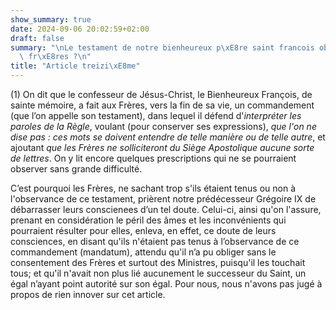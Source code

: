 ```yaml
---
show_summary: true
date: 2024-09-06 20:02:59+02:00
draft: false
summary: "\nLe testament de notre bienheureux p\xE8re saint francois oblige-t-il les\
  \ fr\xE8res ?\n"
title: "Article treizi\xE8me"
---
```





(1) On dit que le confesseur de Jésus-Christ, le Bienheureux François, de sainte mémoire, a fait aux Frères, vers la fin de sa vie, un commandement (que l’on appelle son testament), dans lequel il défend d'*interpréter les paroles de la Règle*, voulant (pour conserver ses expressions), *que l'on ne dise pas : ces mots se doivent entendre de telle manière ou de telle autre*, et ajoutant *que les Frères ne solliciteront du Siège Apostolique aucune sorte de lettres*. On y lit encore quelques prescriptions qui ne se pourraient observer sans grande difficulté. 

C’est pourquoi les Frères, ne sachant trop s'ils étaient tenus ou non à l'observance de ce testament, prièrent notre prédécesseur Grégoire IX de débarrasser leurs conscienees d’un tel doute. Celui-ci, ainsi qu'on l'assure, prenant en considération le péril des âmes et les inconvénients qui pourraient résulter pour elles, enleva, en effet, ce doute de leurs consciences, en disant qu'ils n'étaient pas tenus à l’observance de ce commandement (mandatum), attendu qu'il n’a pu obliger sans le consentement des Frères et surtout des Ministres, puisqu'il les touchait tous; et qu'il n'avait non plus lié aucunement le successeur du Saint, un égal n’ayant point autorité sur son égal. Pour nous, nous n'avons pas jugé à propos de rien innover sur cet article.

